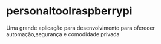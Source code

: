 # personaltoolraspberrypi
Uma grande aplicação para desenvolvimento para oferecer automação,segurança e comodidade privada
